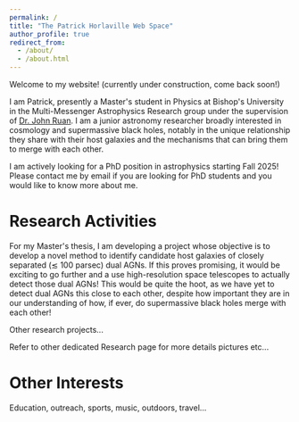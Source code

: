 ```yaml
---
permalink: /
title: "The Patrick Horlaville Web Space"
author_profile: true
redirect_from: 
  - /about/
  - /about.html
---
```


Welcome to my website! (currently under construction, come back soon!) 

I am Patrick, presently a Master's student in Physics at Bishop's University in the Multi-Messenger Astrophysics Research group under the supervision of [Dr. John Ruan](https://gamma-research.space/). I am a junior astronomy researcher broadly interested in cosmology and supermassive black holes, notably in the unique relationship they share with their host galaxies and the mechanisms that can bring them to merge with each other. 

I am actively looking for a PhD position in astrophysics starting Fall 2025! Please contact me by email if you are looking for PhD students and you would like to know more about me.


Research Activities
======
For my Master's thesis, I am developing a project whose objective is to develop a novel method to identify candidate host galaxies of closely separated ($\lesssim$ 100 parsec) dual AGNs. If this proves promising, it would be exciting to go further and a use high-resolution space telescopes to actually detect those dual AGNs! This would be quite the hoot, as we have yet to detect dual AGNs this close to each other, despite how important they are in our understanding of how, if ever, do supermassive black holes merge with each other! 

Other research projects...

Refer to other dedicated Research page for more details pictures etc...

Other Interests
======
Education, outreach, sports, music, outdoors, travel...
